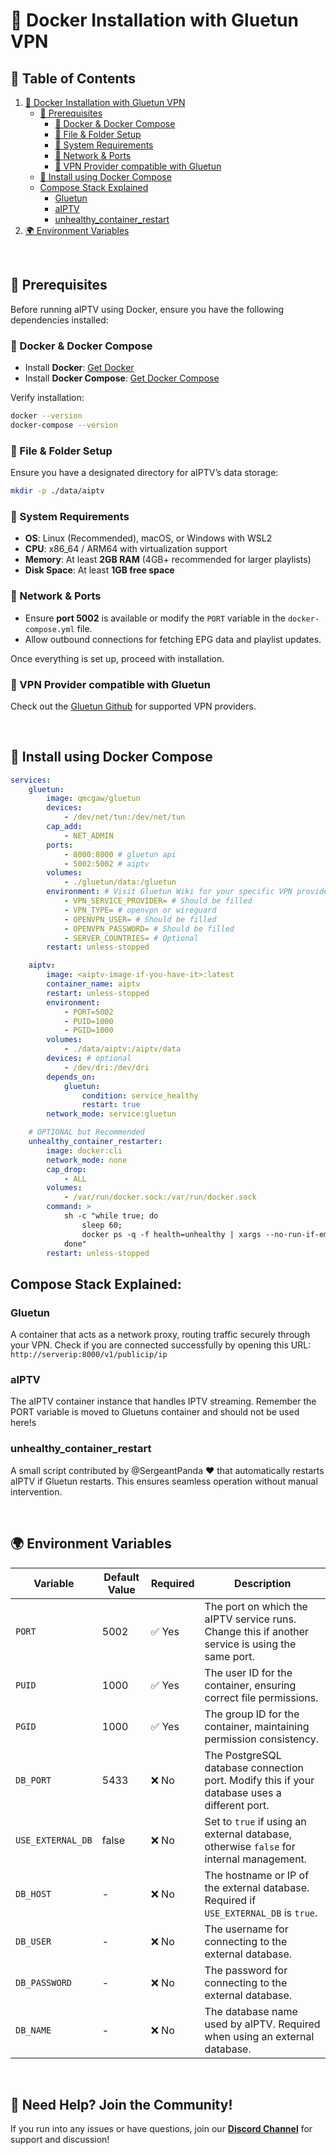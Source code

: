 # 🐳 Docker Installation with Gluetun VPN

## 📖 Table of Contents

1. [🐳 Docker Installation with Gluetun VPN](#-docker-installation-with-gluetun-vpn)
    - [📌 Prerequisites](#-prerequisites)
        - [🐳 Docker & Docker Compose](#-docker--docker-compose)
        - [📂 File & Folder Setup](#-file--folder-setup)
        - [🔧 System Requirements](#-system-requirements)
        - [🔌 Network & Ports](#-network--ports)
        - [🔀 VPN Provider compatible with Gluetun](#-vpn-provider-compatible-with-gluetun)
    - [🐳 Install using Docker Compose](#-install-using-docker-compose)
    - [Compose Stack Explained](#compose-stack-explained)
        - [Gluetun](#gluetun)
        - [aIPTV](#aiptv)
        - [unhealthy_container_restart](#unhealthy_container_restart)
2. [🌍 Environment Variables](#-environment-variables)

<br>

## 📌 Prerequisites

Before running aIPTV using Docker, ensure you have the following dependencies installed:

### 🐳 Docker & Docker Compose
- Install **Docker**: [Get Docker](https://docs.docker.com/get-docker/)
- Install **Docker Compose**: [Get Docker Compose](https://docs.docker.com/compose/install/)

Verify installation:
```sh
docker --version
docker-compose --version
```

### 📂 File & Folder Setup
Ensure you have a designated directory for aIPTV’s data storage:
```sh
mkdir -p ./data/aiptv
```

### 🔧 System Requirements
- **OS**: Linux (Recommended), macOS, or Windows with WSL2  
- **CPU**: x86_64 / ARM64 with virtualization support  
- **Memory**: At least **2GB RAM** (4GB+ recommended for larger playlists)  
- **Disk Space**: At least **1GB free space**  

### 🔌 Network & Ports
- Ensure **port 5002** is available or modify the `PORT` variable in the `docker-compose.yml` file.
- Allow outbound connections for fetching EPG data and playlist updates.

Once everything is set up, proceed with installation.

### 🔀 VPN Provider compatible with Gluetun
Check out the [Gluetun Github](https://github.com/qdm12/gluetun) for supported VPN providers.

<br>

## 🐳 Install using Docker Compose

```yaml
services:
    gluetun:
        image: qmcgaw/gluetun
        devices:
            - /dev/net/tun:/dev/net/tun
        cap_add:
            - NET_ADMIN
        ports:
            - 8000:8000 # gluetun api
            - 5002:5002 # aiptv
        volumes:
            - ./gluetun/data:/gluetun
        environment: # Visit Gluetun Wiki for your specific VPN provider
            - VPN_SERVICE_PROVIDER= # Should be filled
            - VPN_TYPE= # openvpn or wireguard
            - OPENVPN_USER= # Should be filled
            - OPENVPN_PASSWORD= # Should be filled
            - SERVER_COUNTRIES= # Optional
        restart: unless-stopped

    aiptv:
        image: <aiptv-image-if-you-have-it>:latest
        container_name: aiptv
        restart: unless-stopped
        environment:
            - PORT=5002
            - PUID=1000
            - PGID=1000
        volumes:
            - ./data/aiptv:/aiptv/data
        devices: # optional
            - /dev/dri:/dev/dri
        depends_on:
            gluetun:
                condition: service_healthy
                restart: true
        network_mode: service:gluetun

    # OPTIONAL but Recommended
    unhealthy_container_restarter:
        image: docker:cli
        network_mode: none
        cap_drop:
            - ALL
        volumes:
            - /var/run/docker.sock:/var/run/docker.sock
        command: >
            sh -c "while true; do 
                sleep 60; 
                docker ps -q -f health=unhealthy | xargs --no-run-if-empty docker restart; 
            done"
        restart: unless-stopped
```

## Compose Stack Explained:
### **Gluetun**
A container that acts as a network proxy, routing traffic securely through your VPN. Check if you are connected successfully by opening this URL: `http://serverip:8000/v1/publicip/ip`

### **aIPTV**
The aIPTV container instance that handles IPTV streaming. Remember the PORT variable is moved to Gluetuns container and should not be used here!s

### **unhealthy_container_restart**
A small script contributed by @SergeantPanda ❤️ that automatically restarts aIPTV if Gluetun restarts. This ensures seamless operation without manual intervention.

<br>

## 🌍 Environment Variables

| Variable         | Default Value | Required | Description |
|-----------------|--------------|----------|-------------|
| `PORT`         | 5002         | ✅ Yes      | The port on which the aIPTV service runs. Change this if another service is using the same port. |
| `PUID`         | 1000         | ✅ Yes      | The user ID for the container, ensuring correct file permissions. |
| `PGID`         | 1000         | ✅ Yes      | The group ID for the container, maintaining permission consistency. |
| `DB_PORT`      | 5433         | ❌ No       | The PostgreSQL database connection port. Modify this if your database uses a different port. |
| `USE_EXTERNAL_DB` | false     | ❌ No       | Set to `true` if using an external database, otherwise `false` for internal management. |
| `DB_HOST`      | -            | ❌ No       | The hostname or IP of the external database. Required if `USE_EXTERNAL_DB` is `true`. |
| `DB_USER`      | -            | ❌ No       | The username for connecting to the external database. |
| `DB_PASSWORD`  | -            | ❌ No       | The password for connecting to the external database. |
| `DB_NAME`      | -            | ❌ No       | The database name used by aIPTV. Required when using an external database. |


<br>

## 🔗 Need Help? Join the Community!
If you run into any issues or have questions, join our **[Discord Channel](https://discord.gg/tP3JcygCA8)** for support and discussion!